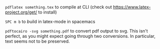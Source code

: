`pdflatex something.tex` to compile at CLI (check out https://www.latex-project.org/get/ to install)

`SPC m b` to *b*uild in latex-mode in spacemacs


`pdftocairo -svg something.pdf` to convert pdf output to svg. This isn't perfect, as you might expect going through two conversions. In particular, text seems not to be preserved.
